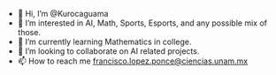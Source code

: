 - 👋 Hi, I’m @Kurocaguama
- 👀 I’m interested in AI, Math, Sports, Esports, and any possible mix of those.
- 🌱 I’m currently learning Mathematics in college.
- 💞️ I’m looking to collaborate on AI related projects.
- 📫 How to reach me francisco.lopez.ponce@ciencias.unam.mx

<!---
Kurocaguama/Kurocaguama is a ✨ special ✨ repository because its `README.md` (this file) appears on your GitHub profile.
You can click the Preview link to take a look at your changes.
--->
